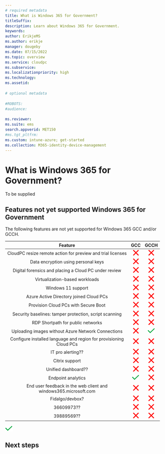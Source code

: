 ```yaml
---
# required metadata
title: What is Windows 365 for Government?
titleSuffix:
description: Learn about Windows 365 for Government.
keywords:
author: ErikjeMS  
ms.author: erikje
manager: dougeby
ms.date: 07/15/2022
ms.topic: overview
ms.service: cloudpc
ms.subservice:
ms.localizationpriority: high
ms.technology:
ms.assetid: 

# optional metadata

#ROBOTS:
#audience:

ms.reviewer: 
ms.suite: ems
search.appverid: MET150
#ms.tgt_pltfrm:
ms.custom: intune-azure; get-started
ms.collection: M365-identity-device-management
---
```


# What is Windows 365 for Government?

To be supplied

## Features not yet supported Windows 365 for Government

The following features are not yet supported for Windows 365 GCC and/or GCCH.

| **Feature** | **GCC**|**GCCH** |
|:---:|:---:|:---:|
|CloudPC resize remote action for preview and trial licenses|![X](./media/manage-rdp-device-restrictions/xmark.png)|![X](./media/manage-rdp-device-restrictions/xmark.png)|
|Data encryption using personal keys|![X](./media/manage-rdp-device-restrictions/xmark.png)|![X](./media/manage-rdp-device-restrictions/xmark.png)|
|Digital forensics and placing a Cloud PC under review|![X](./media/manage-rdp-device-restrictions/xmark.png)|![X](./media/manage-rdp-device-restrictions/xmark.png)|
|Virtualization-based workloads|![X](./media/manage-rdp-device-restrictions/xmark.png)|![X](./media/manage-rdp-device-restrictions/xmark.png)|
|Windows 11 support|![X](./media/manage-rdp-device-restrictions/xmark.png)|![X](./media/manage-rdp-device-restrictions/xmark.png)|
|Azure Active Directory joined Cloud PCs|![X](./media/manage-rdp-device-restrictions/xmark.png)|![X](./media/manage-rdp-device-restrictions/xmark.png)|
|Provision Cloud PCs with Secure Boot|![X](./media/manage-rdp-device-restrictions/xmark.png)|![X](./media/manage-rdp-device-restrictions/xmark.png)|
|Security baselines: tamper protection, script scanning|![X](./media/manage-rdp-device-restrictions/xmark.png)|![X](./media/manage-rdp-device-restrictions/xmark.png)|
|RDP Shortpath for public networks|![X](./media/manage-rdp-device-restrictions/xmark.png)|![X](./media/manage-rdp-device-restrictions/xmark.png)|
|Uploading images without Azure Network Connections|![X](./media/manage-rdp-device-restrictions/xmark.png)|![Check](./media/manage-rdp-device-restrictions/checkmark.png)|
|Configure installed language and region for provisioning Cloud PCs|![X](./media/manage-rdp-device-restrictions/xmark.png)|![X](./media/manage-rdp-device-restrictions/xmark.png)|
|IT pro alerting??|![X](./media/manage-rdp-device-restrictions/xmark.png)|![X](./media/manage-rdp-device-restrictions/xmark.png)|
|Citrix support|![X](./media/manage-rdp-device-restrictions/xmark.png)|![X](./media/manage-rdp-device-restrictions/xmark.png)|
|Unified dashboard??|![X](./media/manage-rdp-device-restrictions/xmark.png)|![X](./media/manage-rdp-device-restrictions/xmark.png)|
|Endpoint analytics|![Check](./media/manage-rdp-device-restrictions/checkmark.png)|![X](./media/manage-rdp-device-restrictions/xmark.png)|
|End user feedback  in the web client and windows365.microsoft.com|![X](./media/manage-rdp-device-restrictions/xmark.png)|![X](./media/manage-rdp-device-restrictions/xmark.png)|
|Fidalgo/devbox?|![X](./media/manage-rdp-device-restrictions/xmark.png)|![X](./media/manage-rdp-device-restrictions/xmark.png)|
|36609973??|![X](./media/manage-rdp-device-restrictions/xmark.png)|![X](./media/manage-rdp-device-restrictions/xmark.png)|
|39889569??|![X](./media/manage-rdp-device-restrictions/xmark.png)|![X](./media/manage-rdp-device-restrictions/xmark.png)|


![Check](./media/manage-rdp-device-restrictions/checkmark.png)



<!-- ########################## -->
## Next steps
